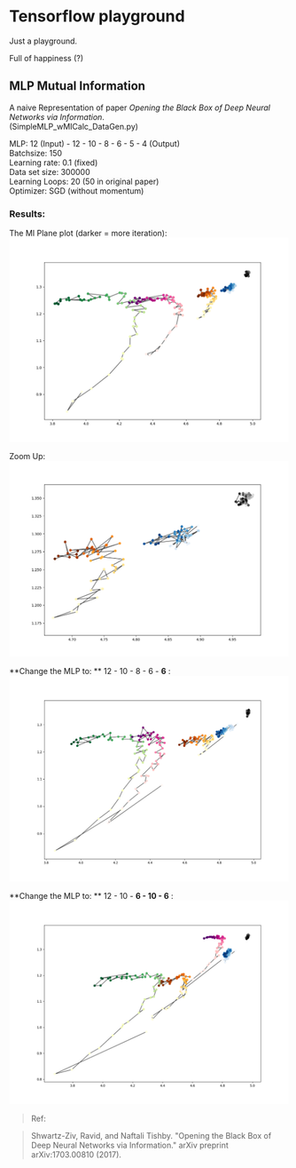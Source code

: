 # Tensorflow playground
Just a playground.

Full of happiness (?)

## MLP Mutual Information

A naive Representation of paper _Opening the Black Box of Deep Neural Networks via Information_.  
(SimpleMLP_wMICalc_DataGen.py)

MLP: 12 (Input) - 12 - 10 - 8 - 6 - 5 - 4 (Output)  
Batchsize: 150  
Learning rate: 0.1 (fixed)  
Data set size: 300000  
Learning Loops: 20 (50 in original paper)  
Optimizer: SGD (without momentum)

### Results:  
The MI Plane plot (darker = more iteration):
![](Images/MIPlane_MLP_I12_12_10_8_6_5_O4_30wData_150Minibatch_lr0.1.png)  

Zoom Up:  
![](Images/MIPlane_MLP_I12_12_10_8_6_5_O4_30wData_150Minibatch_lr0.1_Layer123Local.png)


**Change the MLP to: ** 12 - 10 - 8 - 6 - **6** :  
![](Images/MIPlane_MLP_I12_12_10_8_6_6_O4_30wData_150Minibatch_lr0.1.png)

**Change the MLP to: ** 12 - 10 - **6 - 10 - 6** :  
![](Images/MIPlane_MLP_I12_12_10_6_10_6_O4_30wData_150Minibatch_lr0.1.png)


>Ref:

>Shwartz-Ziv, Ravid, and Naftali Tishby. "Opening the Black Box of Deep Neural Networks via Information." arXiv preprint arXiv:1703.00810 (2017).
